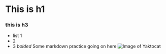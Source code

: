 # This is h1
### this is h3
- list 1
- 2
- 3
*bolded*
Some markdown practice going on here
![Image of Yaktocat](https://octodex.github.com/images/yaktocat.png)
